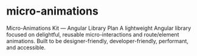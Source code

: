 # micro-animations
Micro-Animations Kit — Angular Library Plan  A lightweight Angular library focused on delightful, reusable micro-interactions and route/element animations. Built to be designer-friendly, developer-friendly, performant, and accessible.
